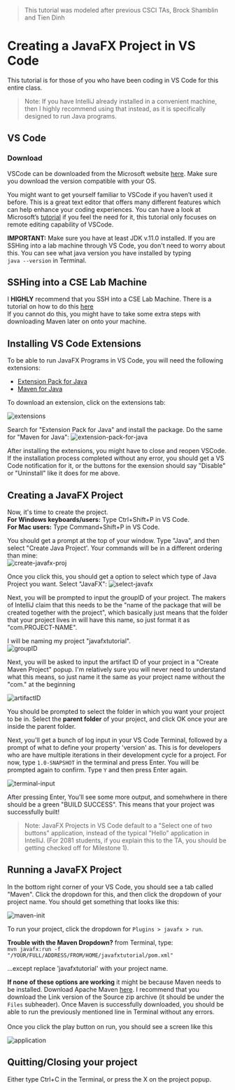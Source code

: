 > This tutorial was modeled after previous CSCI TAs, Brock Shamblin and Tien Dinh

# Creating a JavaFX Project in VS Code

This tutorial is for those of you who have been coding in VS Code for this entire class.
>Note: If you have IntelliJ already installed in a convenient machine, then I highly recommend using that instead, as it is specifically designed to run Java programs.

## VS Code

### Download
VSCode can be downloaded from the Microsoft website [here](https://code.visualstudio.com/). Make sure you download the version compatible with your OS.

You might want to get yourself familiar to VSCode if you haven’t used it before. This is a great text editor that offers many different features which can help enhance your coding experiences. You can have a look at Microsoft’s [tutorial](https://code.visualstudio.com/docs/introvideos/basics) if you feel the need for it, this tutorial only focuses on remote editing capability of VSCode.

**IMPORTANT:** Make sure you have at least JDK v.11.0 installed. If you are SSHing into a lab machine through VS Code, you don't need to worry about this.
You can see what java version you have installed by typing <br /> `java --version` in Terminal.

## SSHing into a CSE Lab Machine 

I **HIGHLY** recommend that you SSH into a CSE Lab Machine. There is a tutorial on how to do this [here](https://shamby87.github.io/VSCode-tutorial/) <br />
If you cannot do this, you might have to take some extra steps with downloading Maven later on onto your machine.

## Installing VS Code Extensions
To be able to run JavaFX Programs in VS Code, you will need the following extensions:
* [Extension Pack for Java](https://marketplace.visualstudio.com/items?itemName=vscjava.vscode-java-pack)
* [Maven for Java](https://marketplace.visualstudio.com/items?itemName=vscjava.vscode-maven)

To download an extension, click on the extensions tab:

<img src="assets/extensions.png" alt="extensions">

Search for "Extension Pack for Java" and install the package. Do the same for "Maven for Java":
<img src="assets/extension-pack-for-java.png" alt="extension-pack-for-java">

After installing the extensions, you might have to close and reopen VSCode. If the installation process completed without any error, you should get a VS Code notification for it, or the buttons for the exension should say "Disable" or "Uninstall" like it does for me above.

## Creating a JavaFX Project
Now, it's time to create the project. <br />
**For Windows keyboards/users:** Type Ctrl+Shift+P in VS Code. <br />
**For Mac users:** Type Command+Shift+P in VS Code.

You should get a prompt at the top of your window. Type "Java", and then select "Create Java Project'. Your commands will be in a different ordering than mine: <br />
<img src="assets/create-javafx-proj.png" alt="create-javafx-proj">

Once you click this, you should get a option to select which type of Java Project you want. Select "JavaFX":
<img src="assets/select-javafx.png" alt="select-javafx">

Next, you will be prompted to input the groupID of your project. The makers of IntelliJ claim that this needs to be the "name of the package that will be created together with the project", which basically just means that the folder that your project lives in will have this name, so just format it as "com.PROJECT-NAME".

I will be naming my project "javafxtutorial". <br />
<img src="assets/groupID.png" alt="groupID">

Next, you will be asked to input the artifact ID of your project in a "Create Maven Project" popup. I'm relatively sure you will never need to understand what this means, so just name it the same as your project name without the "com." at the beginning

<img src="assets/artifactID.png" alt="artifactID">

You should be prompted to select the folder in which you want your project to be in. Select the **parent folder** of your project, and click OK once your are inside the parent folder.

Next, you'll get a bunch of log input in your VS Code Terminal, followed by a prompt of what to define your property 'version' as. This is for developers who are have multiple iterations in their development cycle for a project. For now, type `1.0-SNAPSHOT` in the terminal and press Enter. You will be prompted again to confirm. Type `Y` and then press Enter again. 

<img src="assets/terminal-input.png" alt="terminal-input">

After pressing Enter, You'll see some more output, and somehwhere in there should be a green "BUILD SUCCESS". This means that your project was successfully built! 

> Note: JavaFX Projects in VS Code default to a "Select one of two buttons" application, instead of the typical "Hello" application in IntelliJ. (For 2081 students, if you explain this to the TA, you should be getting checked off for Milestone 1).

## Running a JavaFX Project

In the bottom right corner of your VS Code, you should see a tab called "Maven". Click the dropdown for this, and then click the dropdown of your project name. You should get something that looks like this:

<img src="assets/maven-init.png" alt="maven-init">

To run your project, click the dropdown for `Plugins > javafx > run`. 


**Trouble with the Maven Dropdown?**
from Terminal, type: <br />
`mvn javafx:run -f "/YOUR/FULL/ADDRESS/FROM/HOME/javafxtutorial/pom.xml"`

...except replace 'javafxtutorial' with your project name.
<br />

**If none of these options are working** it might be because Maven needs to be installed. Download Apache Maven [here](https://maven.apache.org/download.cgi). I recommend that you download the Link version of the Source zip archive (it should be under the `Files` subheader). Once Maven is successfully downloaded, you should be able to run the previously mentioned line in Terminal without any errors. <br /> <br />
Once you click the play button on run, you should see a screen like this

<img src="assets/application.png" alt="application">

## Quitting/Closing your project

Either type Ctrl+C in the Terminal, or press the X on the project popup.
